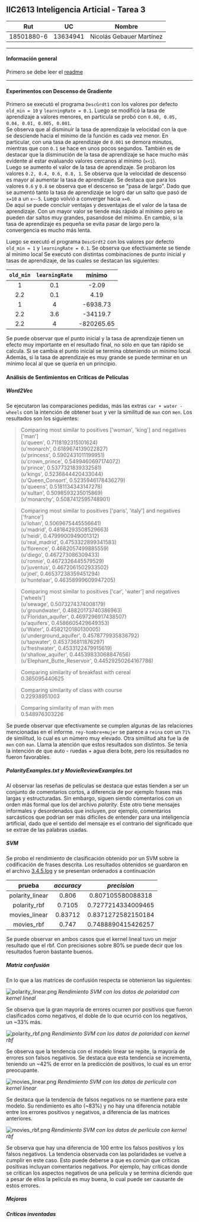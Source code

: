 ## IIC2613 Inteligencia Articial - Tarea 3

| Rut | UC | Nombre |
|:---:|:--:|:------:|
| 18501880-6 | 13634941 | Nicolás Gebauer Martínez

***

#### Información general

Primero se debe leer el [readme](readme.txt)

***

#### Experimentos con Descenso de Gradiente

Primero se executó el programa `DescGrdt1` con los valores por defecto `old_min = 10` y `learningRate = 0.1`. Luego se modificó la tasa de aprendizaje a valores menores, en particula se probó con `0.08, 0.05, 0.04, 0.01, 0.005, 0.001`.  
Se observa que al disminuir la tasa de aprendizaje la velocidad con la que se desciende hacia el mínimo de la función es cada vez menor. En particular, con una tasa de aprendizaje de `0.001` se demora minutos, mientras que con `0.1` se hace en unos pocos segundos. También es de destacar que la disminución de la tasa de aprendizaje se hace mucho más evidente al estar evaluando valores cercanos al mínimo (`x<1`).  
Luego se aumento el valor de la tasa de aprendizaje. Se probaron los valores `0.2, 0.4, 0.6, 0.8, 1`. Se observa que la velocidad de descenso es mayor al aumentar la tasa de aprendizaje. Se destaca que para los valores `0.6` y `0.8` se observa que el descenso se "pasa de largo". Dado que se aumentó tanto la tasa de aprendizaje se logró dar un salto que pasó de `x=10` a un `x~-5`. Luego volvió a converger hacia `x=0`.  
De aqui se puede concluir ventajas y desventajas de el valor de la tasa de aprendizaje. Con un mayor valor se tiende más rápido al mínimo pero se pueden dar saltos muy grandes, pasandose del mínimo. En cambio, si la tasa de aprendizaje es pequeña se evita pasar de largo pero la convergencia es mucho más lenta.

Luego se executó el programa `DescGrdt2` con los valores por defecto `old_min = 1` y `learningRate = 0.1`. Se observa que efectivamente se tiende al mínimo local
Se executó con distintas combinaciones de punto inicial y tasas de aprendizaje, de las cuales se destacan las siguientes:

|`old_min`|`learningRate`|mínimo|
|:-:|:-:|:-:|
|1|0.1|-2.09|
|2.2|0.1|4.19|
|1|4|-6938.73|
|2.2|3.6|-34119.7|
|2.2|4|-820265.65|

Se puede observar que el punto inicial y la tasa de aprendizaje tienen un efecto muy importante en el resultado final, no solo en que tan rápido se calcula. Si se cambia el punto inicial se termina obteniendo un mínimo local. Además, si la tasa de aprendizaje es muy grande se puede terminar en un mínimo local al que se quería en un principio.

#### Análisis de Sentimientos en Críticas de Películas

##### Word2Vec

Se ejecutaron las comparaciones pedidas, más las extras `car + water - wheels` con la intención de obtener `boat` y ver la similitud de `man` con `men`. Los resultados son los siguientes:

> Comparing most similar to positives ['woman', 'king'] and negatives ['man']  
(u'queen', 0.7118192315101624)  
(u'monarch', 0.6189674139022827)  
(u'princess', 0.5902431011199951)  
(u'crown_prince', 0.5499460697174072)  
(u'prince', 0.5377321839332581)  
(u'kings', 0.5236844420433044)  
(u'Queen_Consort', 0.5235946178436279)  
(u'queens', 0.5181134343147278)  
(u'sultan', 0.5098593235015869)  
(u'monarchy', 0.5087412595748901)  

> Comparing most similar to positives ['paris', 'italy'] and negatives ['france']  
(u'lohan', 0.5069675445556641)  
(u'madrid', 0.48184293508529663)  
(u'heidi', 0.4799900949001312)  
(u'real_madrid', 0.4753322899341583)  
(u'florence', 0.4682057499885559)  
(u'diego', 0.467273086309433)  
(u'ronnie', 0.4672326445579529)  
(u'juventus', 0.4672061502933502)  
(u'joel', 0.46537238359451294)  
(u'huntelaar', 0.46358999609947205)  

> Comparing most similar to positives ['car', 'water'] and negatives ['wheels']  
(u'sewage', 0.5073274374008179)  
(u'groundwater', 0.48820173740386963)  
(u'Floridan_aquifer', 0.4697296917438507)  
(u'aquifers', 0.4586605429649353)  
(u'Water', 0.4582120180130005)  
(u'underground_aquifer', 0.4578779935836792)  
(u'tapwater', 0.453736811876297)  
(u'freshwater', 0.4533122479915619)  
(u'shallow_aquifer', 0.44539833068847656)  
(u'Elephant_Butte_Reservoir', 0.44529250264167786)  

> Comparing similarity of breakfast with cereal  
0.365095440625  

> Comparing similarity of class with course  
0.22938951003  

> Comparing similarity of man with men  
0.548976303226  

Se puede observar que efectivamente se cumplen algunas de las relaciones mencionadas en el informe. `rey-hombre+mujer` se parece a `reina` con un `71%` de similitud, lo cual es un número muy elevado. Otra similitud alta fue la de `men` con `man`. Llama la atención que estos resultados son distintos. Se tenía la intención de que auto - ruedas + agua diera bote, pero los resultados no fueron favorables.

##### PolarityExamples.txt y MovieReviewExamples.txt

Al observar las reseñas de películas se destaca que estas tienden a ser un conjunto de comentarios cortos, a diferencia de por ejemplo frases más largas y estructuradas. Sin embargo, siguen siendo comentarios con un orden más formal que los del archivo _polarity_. Este otro tiene mensajes informales y desordenados que incluyen, por ejemplo, comentarios sarcásticos que podrían ser más difíciles de entender para una inteligencia artificial, dado que el sentido del mensaje es el contrario del significado que se extrae de las palabras usadas.

##### SVM

Se probo el rendimiento de clasificación obtenido por un SVM sobre la codificación de frases descrita. Los resultados obtenidos se guardaron en el archivo [3.4.5.log](./3.4.5.log) y se presentan ordenados a continuación

|prueba|_accuracy_|_precision_|
|:-:|:-:|:-:|
|polarity_linear|0.806|0.807105580088318|
|polarity_rbf|0.7105|0.7277214334009465|
|movies_linear|0.83712|0.8371272582150184|
|movies_rbf|0.747|0.7488890415426257|

Se puede observar en ambos casos que el kernel lineal tuvo un mejor resultado que el rbf. Con precisiones sobre 80% se puede decir que los resultados fueron bastante buenos.


##### Matriz confusión

En lo que a las matrices de confusión respecta se obtenieron las siguientes:

![polarity_linear.png](polarity_linear.png)
_Rendimiento SVM con los datos de polaridad con kernel lineal_

Se observa que la gran mayoría de errores ocurren por positivos que fueron clasificados como negativos, el doble de lo que ocurrió con los negativos, un ~33% más.

![polarity_rbf.png](polarity_rbf.png)
_Rendimiento SVM con los datos de polaridad con kernel rbf_

Se observa que la tendencia con el modelo linear se repite, la mayoría de errores son falsos negativos. Se destaca que esta tendencia se incrementa, teniendo un ~42% de error en la predicción de positivos, lo cual es un error preocupante.

![movies_linear.png](movies_linear.png)
_Rendimiento SVM con los datos de perlícula con kernel linear_

Se destaca que la tendencía de falsos negativos no se mantiene para este modelo. Su rendimiento es alto (~83%) y no hay una diferencia notable entre los errores positivos y negativos, a diferencia de las matrices anteriores.

![movies_rbf.png](movies_rbf.png)
_Rendimiento SVM con los datos de perlícula con kernel rbf_

Se observa que hay una diferencia de 100 entre los falsos positivos y los falsos negativos. La tendencia observada con las polaridades se vuelve a cumplir en este caso. Esto puede deberse a que es común que criticas positivas incluyan comentarios negativos. Por ejemplo, hay críticas donde se critican los aspectos negativos de una película y se termina diciendo que a pesar de ellos la película es muy buena, lo cual puede ser causante de estos errores.

##### Mejoras



##### Críticas inventadas
